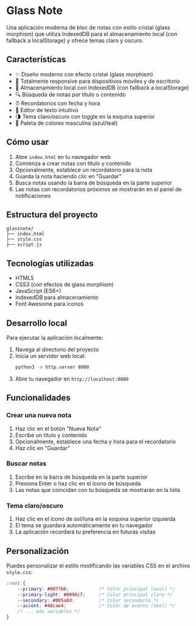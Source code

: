 # Glass Note

Una aplicación moderna de bloc de notas con estilo cristal (glass morphism) que utiliza IndexedDB para el almacenamiento local (con fallback a localStorage) y ofrece temas claro y oscuro.

## Características

- ✨ Diseño moderno con efecto cristal (glass morphism)
- 📱 Totalmente responsive para dispositivos móviles y de escritorio
- 💾 Almacenamiento local con IndexedDB (con fallback a localStorage)
- 🔍 Búsqueda de notas por título o contenido
- ⏰ Recordatorios con fecha y hora
- 📝 Editor de texto intuitivo
- 🌗 Tema claro/oscuro con toggle en la esquina superior
- 🎨 Paleta de colores masculina (azul/teal)

## Cómo usar

1. Abre `index.html` en tu navegador web
2. Comienza a crear notas con título y contenido
3. Opcionalmente, establece un recordatorio para la nota
4. Guarda la nota haciendo clic en "Guardar"
5. Busca notas usando la barra de búsqueda en la parte superior
6. Las notas con recordatorios próximos se mostrarán en el panel de notificaciones

## Estructura del proyecto

```
glassnote/
├── index.html
├── style.css
├── script.js
```

## Tecnologías utilizadas

- HTML5
- CSS3 (con efectos de glass morphism)
- JavaScript (ES6+)
- IndexedDB para almacenamiento
- Font Awesome para iconos

## Desarrollo local

Para ejecutar la aplicación localmente:

1. Navega al directorio del proyecto
2. Inicia un servidor web local:
   ```bash
   python3 -m http.server 8000
   ```
3. Abre tu navegador en `http://localhost:8000`

## Funcionalidades

### Crear una nueva nota
1. Haz clic en el botón "Nueva Nota"
2. Escribe un título y contenido
3. Opcionalmente, establece una fecha y hora para el recordatorio
4. Haz clic en "Guardar"

### Buscar notas
1. Escribe en la barra de búsqueda en la parte superior
2. Presiona Enter o haz clic en el ícono de búsqueda
3. Las notas que coincidan con tu búsqueda se mostrarán en la lista

### Tema claro/oscuro

1. Haz clic en el ícono de sol/luna en la esquina superior izquierda
2. El tema se guardará automáticamente en tu navegador
3. La aplicación recordará tu preferencia en futuras visitas

## Personalización

Puedes personalizar el estilo modificando las variables CSS en el archivo `style.css`:

```css
:root {
    --primary: #0077b6;           /* Color principal (azul) */
    --primary-light: #0096c7;     /* Color principal claro */
    --secondary: #005a8d;         /* Color secundario */
    --accent: #48cae4;            /* Color de acento (teal) */
    /* ... más variables */
}
```